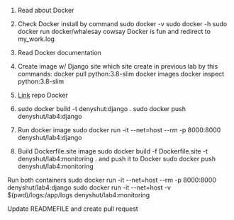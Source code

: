 1. Read about Docker

2. Check Docker install by command sudo docker -v sudo docker -h sudo docker run docker/whalesay cowsay Docker is fun and redirect to my_work.log

3. Read Docker documentation

4. Create image w/ Django site which site create in previous lab by this commands: docker pull python:3.8-slim docker images docker inspect python:3.8-slim

5. [Link](https://hub.docker.com/repository/docker/denyshut/lab4) repo Docker 

6. sudo docker build -t denyshut:django . sudo docker push denyshut/lab4:django

7. Run docker image sudo docker run -it --net=host --rm -p 8000:8000 denyshut/lab4:django

8. Build Dockerfile.site image sudo docker build -f Dockerfile.site -t denyshut/lab4:monitoring . and push it to Docker sudo docker push denyshut/lab4:monitoring

Run both containers sudo docker run -it --net=host --rm -p 8000:8000 denyshut/lab4:django sudo docker run -it --net=host -v $(pwd)/logs:/app/logs denyshut/lab4:monitoring

Update READMEFILE and create pull request
